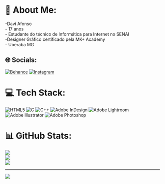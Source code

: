 # 💫 About Me:
-Davi Afonso<br>- 17 anos<br>- Estudante do técnico de Informática para Internet no SENAI<br>-Designer Gráfico certificado pela MK+ Academy<br>- Uberaba MG


## 🌐 Socials:
[![Behance](https://img.shields.io/badge/Behance-1769ff?logo=behance&logoColor=white)](https://behance.net/daviafonso1) [![Instagram](https://img.shields.io/badge/Instagram-%23E4405F.svg?logo=Instagram&logoColor=white)](https://instagram.com/af.davi_design) 

# 💻 Tech Stack:
![HTML5](https://img.shields.io/badge/html5-%23E34F26.svg?style=for-the-badge&logo=html5&logoColor=white) ![C](https://img.shields.io/badge/c-%2300599C.svg?style=for-the-badge&logo=c&logoColor=white) ![C++](https://img.shields.io/badge/c++-%2300599C.svg?style=for-the-badge&logo=c%2B%2B&logoColor=white) ![Adobe InDesign](https://img.shields.io/badge/Adobe%20InDesign-49021F?style=for-the-badge&logo=adobeindesign&logoColor=FF3366) ![Adobe Lightroom](https://img.shields.io/badge/Adobe%20Lightroom-31A8FF.svg?style=for-the-badge&logo=Adobe%20Lightroom&logoColor=white) ![Adobe Illustrator](https://img.shields.io/badge/adobe%20illustrator-%23FF9A00.svg?style=for-the-badge&logo=adobe%20illustrator&logoColor=white) ![Adobe Photoshop](https://img.shields.io/badge/adobe%20photoshop-%2331A8FF.svg?style=for-the-badge&logo=adobe%20photoshop&logoColor=white)
# 📊 GitHub Stats:
![](https://github-readme-stats.vercel.app/api?username=DaviAfons&theme=prussian&hide_border=false&include_all_commits=false&count_private=false)<br/>
![](https://github-readme-streak-stats.herokuapp.com/?user=DaviAfons&theme=prussian&hide_border=false)<br/>
![](https://github-readme-stats.vercel.app/api/top-langs/?username=DaviAfons&theme=prussian&hide_border=false&include_all_commits=false&count_private=false&layout=compact)

---
[![](https://visitcount.itsvg.in/api?id=DaviAfons&icon=0&color=0)](https://visitcount.itsvg.in)


